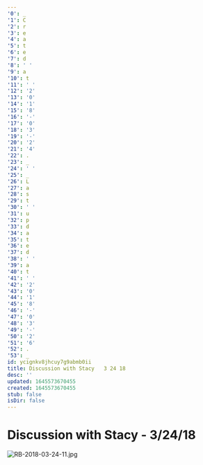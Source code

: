 ```yaml
---
'0': _
'1': C
'2': r
'3': e
'4': a
'5': t
'6': e
'7': d
'8': ' '
'9': a
'10': t
'11': ' '
'12': '2'
'13': '0'
'14': '1'
'15': '8'
'16': '-'
'17': '0'
'18': '3'
'19': '-'
'20': '2'
'21': '4'
'22': .
'23': _
'24': ' '
'25': _
'26': L
'27': a
'28': s
'29': t
'30': ' '
'31': u
'32': p
'33': d
'34': a
'35': t
'36': e
'37': d
'38': ' '
'39': a
'40': t
'41': ' '
'42': '2'
'43': '0'
'44': '1'
'45': '8'
'46': '-'
'47': '0'
'48': '3'
'49': '-'
'50': '2'
'51': '6'
'52': .
'53': _
id: ycignkv8jhcuy7g9abmb0ii
title: Discussion with Stacy   3 24 18
desc: ''
updated: 1645573670455
created: 1645573670455
stub: false
isDir: false
---
```


# Discussion with Stacy - 3/24/18


![RB-2018-03-24-11.jpg](/assets/rb-2018-03-24-11-g46olp0aqmie.jpg)

